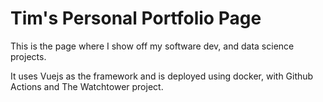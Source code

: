 # Tim's Personal Portfolio Page

This is the page where I show off my software dev, and data science projects.

It uses Vuejs as the framework and is deployed using docker, with Github Actions and The Watchtower project.
